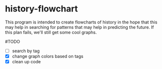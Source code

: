 history-flowchart
=================
This program is intended to create flowcharts of history in the hope that this may help in searching for patterns that may help in predicting the future. If this plan fails, we'll still get some cool graphs.

#TODO
- [ ] search by tag
- [x] change graph colors based on tags
- [x] clean up code
